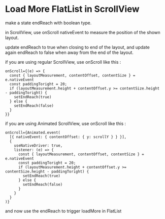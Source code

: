 # Load More FlatList in ScrollView

make a state endReach with boolean type.

in ScrollView, use onScroll nativeEvent to measure the position of the shown layout.

update endReach to true when closing to end of the layout, and update again endReach to false when away from the end of the layout.

if you are using regular ScrollView, use onScroll like this : 
```
onScroll={(e) => {
  const { layoutMeasurement, contentOffset, contentSize } = e.nativeEvent
  const paddingToright = 20;
  if (layoutMeasurement.height + contentOffset.y >= contentSize.height - paddingToright) {
    setEndReach(true)
  } else {
    setEndReach(false)
  }
}}
```

if you are using Animated ScrollView, use onScroll like this :  
```
onScroll={Animated.event(
  [{ nativeEvent: { contentOffset: { y: scrollY } } }],
  {
    useNativeDriver: true,
    listener: (e) => {
      const { layoutMeasurement, contentOffset, contentSize } = e.nativeEvent
      const paddingToright = 20;
      if (layoutMeasurement.height + contentOffset.y >= contentSize.height - paddingToright) {
        setEndReach(true)
      } else {
        setEndReach(false)
      }
    }
  }
)}
```

and now use the endReach to trigger loadMore in FlatList
